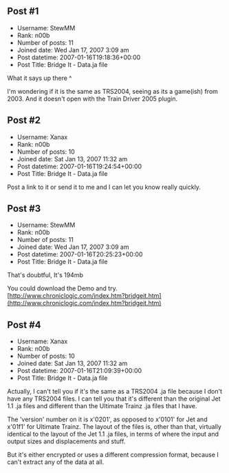 ## Post #1
- Username: StewMM
- Rank: n00b
- Number of posts: 11
- Joined date: Wed Jan 17, 2007 3:09 am
- Post datetime: 2007-01-16T19:18:36+00:00
- Post Title: Bridge It - Data.ja file

What it says up there ^

I'm wondering if it is the same as TRS2004, seeing as its a game(ish) from 2003.
And it doesn't open with the Train Driver 2005 plugin.
## Post #2
- Username: Xanax
- Rank: n00b
- Number of posts: 10
- Joined date: Sat Jan 13, 2007 11:32 am
- Post datetime: 2007-01-16T19:24:54+00:00
- Post Title: Bridge It - Data.ja file

Post a link to it or send it to me and I can let you know really quickly.
## Post #3
- Username: StewMM
- Rank: n00b
- Number of posts: 11
- Joined date: Wed Jan 17, 2007 3:09 am
- Post datetime: 2007-01-16T20:25:23+00:00
- Post Title: Bridge It - Data.ja file

That's doubtful, It's 194mb   

You could download the Demo and try. 
[http://www.chroniclogic.com/index.htm?bridgeit.htm](http://www.chroniclogic.com/index.htm?bridgeit.htm)
## Post #4
- Username: Xanax
- Rank: n00b
- Number of posts: 10
- Joined date: Sat Jan 13, 2007 11:32 am
- Post datetime: 2007-01-16T21:09:39+00:00
- Post Title: Bridge It - Data.ja file

Actually, I can't tell you if it's the same as a TRS2004 .ja file because I don't have any TRS2004 files.  I can tell you that it's different than the original Jet 1.1 .ja files and different than the Ultimate Trainz .ja files that I have.  

The 'version' number on it is x'0201', as opposed to x'0101' for Jet and x'01f1' for Ultimate Trainz.  The layout of the files is, other than that, virtually identical to the layout of the Jet 1.1 .ja files, in terms of where the input and output sizes and displacements and stuff. 

But it's either encrypted or uses a different compression format, because I can't extract any of the data at all.
